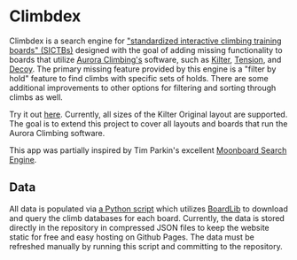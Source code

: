 # Climbdex

Climbdex is a search engine for ["standardized interactive climbing training boards" (SICTBs)](https://gearjunkie.com/climbing/kilter-moon-grasshopper-more-interactive-climbing-training-boards-explained) designed with the goal of adding missing functionality to boards that utilize [Aurora Climbing's](https://auroraclimbing.com/) software, such as [Kilter](https://settercloset.com/pages/the-kilter-board), 
[Tension](https://tensionclimbing.com/product/tension-board-sets/), and [Decoy](https://decoy-holds.com/pages/decoy-board). The primary missing feature provided by this engine is a "filter by hold" feature to find climbs with specific sets of holds. There are some additional improvements to other options for filtering and sorting through climbs as well.

Try it out [here](https://lemeryfertitta.github.io/Climbdex/). Currently, all sizes of the Kilter Original layout are supported. The goal is to extend this project to cover all layouts and boards that run the Aurora Climbing software.

This app was partially inspired by Tim Parkin's excellent [Moonboard Search Engine](http://mb.timparkin.net/).

## Data

All data is populated via [a Python script](scripts/data_gen.py) which utilizes [BoardLib](https://github.com/lemeryfertitta/BoardLib) to download and query the climb databases for each board. Currently, the data is stored directly in the repository in compressed JSON files to keep the website static for free and easy hosting on Github Pages. The data must be refreshed manually by running this script and committing to the repository.
